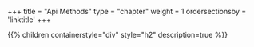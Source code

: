 +++
title = "Api Methods"
type = "chapter"
weight = 1
ordersectionsby = 'linktitle'
+++

{{% children containerstyle="div" style="h2" description=true %}}
